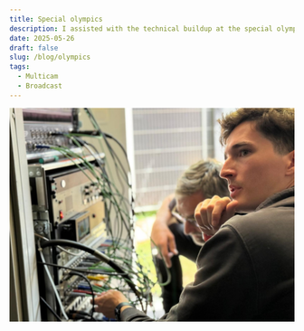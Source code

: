 ```yaml
---
title: Special olympics
description: I assisted with the technical buildup at the special olympics
date: 2025-05-26
draft: false
slug: /blog/olympics
tags:
  - Multicam
  - Broadcast
---
```


![Technical rack](tech.png)
